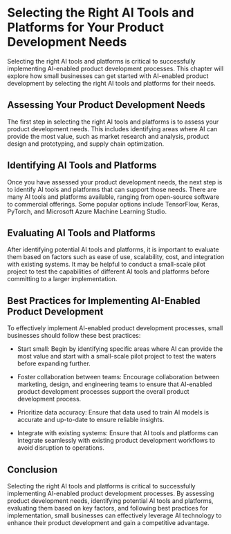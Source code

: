 Selecting the Right AI Tools and Platforms for Your Product Development Needs
=============================================================================================================================================

Selecting the right AI tools and platforms is critical to successfully implementing AI-enabled product development processes. This chapter will explore how small businesses can get started with AI-enabled product development by selecting the right AI tools and platforms for their needs.

Assessing Your Product Development Needs
----------------------------------------

The first step in selecting the right AI tools and platforms is to assess your product development needs. This includes identifying areas where AI can provide the most value, such as market research and analysis, product design and prototyping, and supply chain optimization.

Identifying AI Tools and Platforms
----------------------------------

Once you have assessed your product development needs, the next step is to identify AI tools and platforms that can support those needs. There are many AI tools and platforms available, ranging from open-source software to commercial offerings. Some popular options include TensorFlow, Keras, PyTorch, and Microsoft Azure Machine Learning Studio.

Evaluating AI Tools and Platforms
---------------------------------

After identifying potential AI tools and platforms, it is important to evaluate them based on factors such as ease of use, scalability, cost, and integration with existing systems. It may be helpful to conduct a small-scale pilot project to test the capabilities of different AI tools and platforms before committing to a larger implementation.

Best Practices for Implementing AI-Enabled Product Development
--------------------------------------------------------------

To effectively implement AI-enabled product development processes, small businesses should follow these best practices:

* Start small: Begin by identifying specific areas where AI can provide the most value and start with a small-scale pilot project to test the waters before expanding further.

* Foster collaboration between teams: Encourage collaboration between marketing, design, and engineering teams to ensure that AI-enabled product development processes support the overall product development process.

* Prioritize data accuracy: Ensure that data used to train AI models is accurate and up-to-date to ensure reliable insights.

* Integrate with existing systems: Ensure that AI tools and platforms can integrate seamlessly with existing product development workflows to avoid disruption to operations.

Conclusion
----------

Selecting the right AI tools and platforms is critical to successfully implementing AI-enabled product development processes. By assessing product development needs, identifying potential AI tools and platforms, evaluating them based on key factors, and following best practices for implementation, small businesses can effectively leverage AI technology to enhance their product development and gain a competitive advantage.


